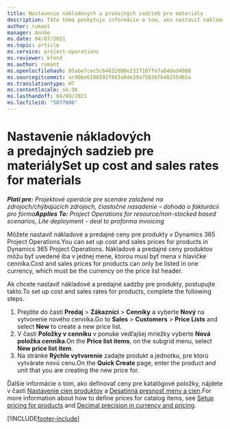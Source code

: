 ```yaml
---
title: Nastavenie nákladových a predajných sadzieb pre materiály
description: Táto téma poskytuje informácie o tom, ako nastaviť nákladové a predajné sadzby pre materiály použité na projektoch.
author: rumant
manager: Annbe
ms.date: 04/07/2021
ms.topic: article
ms.service: project-operations
ms.reviewer: kfend
ms.author: rumant
ms.openlocfilehash: 05abefcec5c64632d00e2317107fe7a84ded4908
ms.sourcegitcommit: ac90be6106592f883a0de39a75836fb40255d65a
ms.translationtype: HT
ms.contentlocale: sk-SK
ms.lasthandoff: 04/09/2021
ms.locfileid: "5877806"
---
```

# <a name="set-up-cost-and-sales-rates-for-materials"></a><span data-ttu-id="a4d8a-103">Nastavenie nákladových a predajných sadzieb pre materiály</span><span class="sxs-lookup"><span data-stu-id="a4d8a-103">Set up cost and sales rates for materials</span></span>

<span data-ttu-id="a4d8a-104">_**Platí pre:** Projektové operácie pre scenáre založené na zdrojoch/chýbajúcich zdrojoch, čiastočné nasadenie – dohoda o fakturácii pro forma_</span><span class="sxs-lookup"><span data-stu-id="a4d8a-104">_**Applies To:** Project Operations for resource/non-stocked based scenarios, Lite deployment - deal to proforma invoicing_</span></span>

<span data-ttu-id="a4d8a-105">Môžete nastaviť nákladové a predajné ceny pre produkty v Dynamics 365 Project Operations.</span><span class="sxs-lookup"><span data-stu-id="a4d8a-105">You can set up cost and sales prices for products in Dynamics 365 Project Operations.</span></span> <span data-ttu-id="a4d8a-106">Nákladové a predajné ceny produktov môžu byť uvedené iba v jednej mene, ktorou musí byť mena v hlavičke cenníka.</span><span class="sxs-lookup"><span data-stu-id="a4d8a-106">Cost and sales prices for products can only be listed in one currency, which must be the currency on the price list header.</span></span>

<span data-ttu-id="a4d8a-107">Ak chcete nastaviť nákladové a predajné sadzby pre produkty, postupujte takto.</span><span class="sxs-lookup"><span data-stu-id="a4d8a-107">To set up cost and sales rates for products, complete the following steps.</span></span> 

1. <span data-ttu-id="a4d8a-108">Prejdite do časti **Predaj** > **Zákazníci** > **Cenníky** a vyberte **Nový** na vytvorenie nového cenníka.</span><span class="sxs-lookup"><span data-stu-id="a4d8a-108">Go to **Sales** > **Customers** > **Price Lists** and select **New** to create a new price list.</span></span> 
2. <span data-ttu-id="a4d8a-109">V časti **Položky v cenníku** v ponuke vedľajšej mriežky vyberte **Nová položka cenníka**.</span><span class="sxs-lookup"><span data-stu-id="a4d8a-109">On the **Price list items**, on the subgrid menu, select **New price list item**.</span></span> 
3. <span data-ttu-id="a4d8a-110">Na stránke **Rýchle vytvorenie** zadajte produkt a jednotku, pre ktorú vytvárate novú cenu.</span><span class="sxs-lookup"><span data-stu-id="a4d8a-110">On the **Quick Create** page, enter the product and unit that you are creating the new price for.</span></span>

<span data-ttu-id="a4d8a-111">Ďalšie informácie o tom, ako definovať ceny pre katalógové položky, nájdete v časti [Nastavenie cien produktov](https://docs.microsoft.com/dynamics365/sales-enterprise/create-price-lists-price-list-items-define-pricing-products) a [Desatinná presnosť meny a cien](https://docs.microsoft.com/dynamics365/sales-enterprise/decimal-precision-currency-pricing).</span><span class="sxs-lookup"><span data-stu-id="a4d8a-111">For more information about how to define prices for catalog items, see [Setup pricing for products](https://docs.microsoft.com/dynamics365/sales-enterprise/create-price-lists-price-list-items-define-pricing-products) and [Decimal precision in currency and pricing](https://docs.microsoft.com/dynamics365/sales-enterprise/decimal-precision-currency-pricing).</span></span>

[!INCLUDE[footer-include](../includes/footer-banner.md)]
